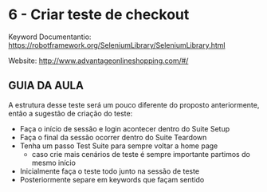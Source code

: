 # 6 - Criar teste de checkout

Keyword Documentantio: https://robotframework.org/SeleniumLibrary/SeleniumLibrary.html

Website: http://www.advantageonlineshopping.com/#/

## GUIA DA AULA
A estrutura desse teste será um pouco diferente do proposto anteriormente, então a sugestão de criação do teste:
- Faça o início de sessão e login acontecer dentro do Suite Setup
- Faça o final da sessão ocorrer dentro do Suite Teardown
- Tenha um passo Test Suite para sempre voltar a home page
    - caso crie mais cenários de teste é sempre importante partimos do mesmo início
- Inicialmente faça o teste todo junto na sessão de teste
- Posteriormente separe em keywords que façam sentido
